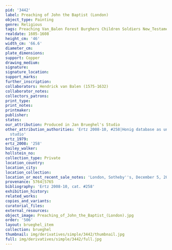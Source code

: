 ```yaml
---
pid: '3442'
label: Preaching of John the Baptist (London)
object_type: Painting
genre: Religious
tags: Preaching Van_Balen Forest Burghers Children Soldiers New_Testament Saint
realdate: 1605-1608
height_cm: '46'
width_cm: '66.6'
diameter_cm: 
plate_dimensions: 
support: Copper
drawing_medium: 
signature: 
signature_location: 
support_marks: 
further_inscription: 
collaborators: Hendrick van Balen (1575-1632)
collaborator_notes: 
collectors_patrons: 
print_type: 
print_notes: 
printmaker: 
publisher: 
states: 
our_attribution: Produced in Jan Brueghel's Studio
other_attribution_authorities: 'Ertz 2008-10, #258|Honig database as uncertain, possibly
  studio'
ertz_1979: 
ertz_2008: '258'
bailey_walker: 
hollstein_no: 
collection_type: Private
location_country: 
location_city: 
location_collection: 
location_or_most_recent_sale_notes: 'London, Sotheby''s, December 5, 2007, #1'
provenance: 5764|5765
bibliography: 'Ertz 2008-10, cat. #258'
exhibition_history: 
related_works: 
copies_and_variants: 
curatorial_files: 
external_resources: 
object_image: Preaching_of_John_the_Baptist_(London).jpg
order: '506'
layout: brueghel_item
collection: brueghel
thumbnail: img/derivatives/simple/3442/thumbnail.jpg
full: img/derivatives/simple/3442/full.jpg
---
```

